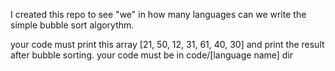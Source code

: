 I created this repo to see "we" in how many languages can we write the simple bubble sort algorythm.

your code must print this array [21, 50, 12, 31, 61, 40, 30] and print the result after bubble sorting.
your code must be in code/[language name] dir
